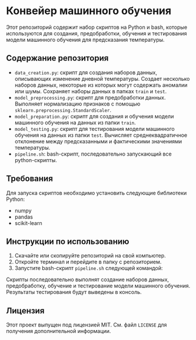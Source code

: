 # Конвейер машинного обучения

Этот репозиторий содержит набор скриптов на Python и bash, которые используются для создания, предобработки, обучения и тестирования модели машинного обучения для предсказания температуры.

## Содержание репозитория

- `data_creation.py`: скрипт для создания наборов данных, описывающих изменение дневной температуры. Создает несколько наборов данных, некоторые из которых могут содержать аномалии или шумы. Сохраняет наборы данных в папках `train` и `test`.
- `model_preprocessing.py`: скрипт для предобработки данных. Выполняет нормализацию признаков с помощью `sklearn.preprocessing.StandardScaler`.
- `model_preparation.py`: скрипт для создания и обучения модели машинного обучения на данных из папки `train`.
- `model_testing.py`: скрипт для тестирования модели машинного обучения на данных из папки `test`. Вычисляет среднеквадратичное отклонение между предсказанными и фактическими значениями температуры.
- `pipeline.sh`: bash-скрипт, последовательно запускающий все python-скрипты.

## Требования

Для запуска скриптов необходимо установить следующие библиотеки Python:

- numpy
- pandas
- scikit-learn

## Инструкции по использованию

1. Скачайте или скопируйте репозиторий на свой компьютер.
2. Откройте терминал и перейдите в папку с репозиторием.
3. Запустите bash-скрипт `pipeline.sh` следующей командой:


Скрипты последовательно выполнят создание наборов данных, предобработку, обучение и тестирование модели машинного обучения. Результаты тестирования будут выведены в консоль.

## Лицензия

Этот проект выпущен под лицензией MIT. См. файл `LICENSE` для получения дополнительной информации.
